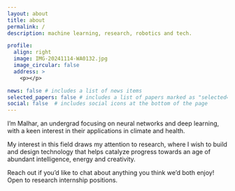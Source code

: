 ```yaml
---
layout: about
title: about
permalink: /
description: machine learning, research, robotics and tech.

profile:
  align: right
  image: IMG-20241114-WA0132.jpg
  image_circular: false
  address: >
    <p></p>

news: false # includes a list of news items
selected_papers: false # includes a list of papers marked as "selected={true}"
social: false  # includes social icons at the bottom of the page
---
```

I’m Malhar, an undergrad focusing on neural networks and deep learning, with a keen interest in their applications in climate and health.

My interest in this field draws my attention to research, where I wish to build and design technology that helps catalyze progress towards an age of abundant intelligence, energy and creativity. 

Reach out if you’d like to chat about anything you think we’d both enjoy! Open to research internship positions.
